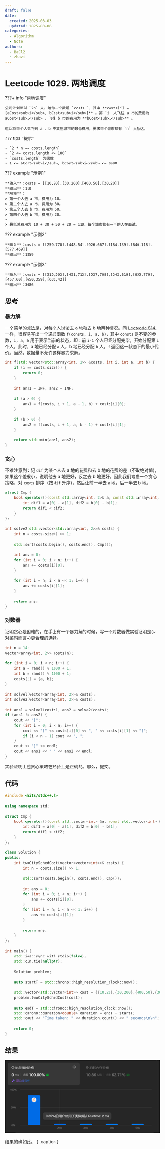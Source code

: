 ```yaml
---
draft: false
date:
  created: 2025-03-03
  updated: 2025-03-06
categories:
  - Algorithm
  - Note
authors:
  - BaCl2
  - zhazi
---
```


# Leetcode 1029. 两地调度

???+ info "两地调度"

    公司计划面试 `2n` 人。给你一个数组 `costs `，其中 **costs[i] = [aCost<sub>i</sub>, bCost<sub>i</sub>]** 。第 `i` 人飞往 a 市的费用为 aCost<sub>i</sub> ，飞往 b 市的费用为 **bCost<sub>i</sub>** 。

    返回将每个人都飞到 a 、b 中某座城市的最低费用，要求每个城市都有 `n` 人抵达。

??? tips "提示"

    - `2 * n == costs.length`
    - `2 <= costs.length <= 100`
    - `costs.length` 为偶数
    - 1 <= aCost<sub>i</sub>, bCost<sub>i</sub> <= 1000

<!-- more -->

??? example "示例1"

    **输入**：costs = [[10,20],[30,200],[400,50],[30,20]]  
    **输出**：110  
    **解释**：  
    > 第一个人去 a 市，费用为 10。
    > 第二个人去 a 市，费用为 30。
    > 第三个人去 b 市，费用为 50。
    > 第四个人去 b 市，费用为 20。
    > 
    > 最低总费用为 10 + 30 + 50 + 20 = 110，每个城市都有一半的人在面试。

??? example "示例2"

    **输入**：costs = [[259,770],[448,54],[926,667],[184,139],[840,118],[577,469]]  
    **输出**：1859  

??? example "示例3"

    **输入**：costs = [[515,563],[451,713],[537,709],[343,819],[855,779],[457,60],[650,359],[631,42]]  
    **输出**：3086  

## 思考

### 暴力解
一个简单的想法是，对每个人讨论去 a 地和去 b 地两种情况。同 [Leetcode 514.](./leetcode-514.md) 一样，很容易写出一个递归函数 `f(consts, i, a, b)`，其中 `consts` 是不变的参数，`i, a, b` 用于表示当前的状态，即：前 `i-1` 个人已经分配完毕，开始分配第 `i` 个人，此时，a 地已经分配 `a` 人，b 地已经分配 `b` 人。`f` 返回这一状态下的最小代价。当然，数据量不允许这样暴力求解。

```c++ title="递归函数"
int f(std::vector<std::array<int, 2>> &costs, int i, int a, int b) {
    if (i == costs.size()) {
        return 0;
    }
    
    int ans1 = INF, ans2 = INF;

    if (a > 0) {
        ans1 = f(costs, i + 1, a - 1, b) + costs[i][0];
    }

    if (b > 0) {
        ans2 = f(costs, i + 1, a, b - 1) + costs[i][1];
    }

    return std::min(ans1, ans2);
}
```

### 贪心
不难注意到：记 `dif` 为某个人去 a 地的花费和去 b 地的花费的差（不取绝对值)，如果这个差很小，说明他去 a 地更好，反之去 b 地更好。因此我们考虑一个贪心策略，对 `costs` 排序（按 `dif` 升序)，然后让前一半去 a 地，后一半去 b 地。

```c++ title="贪一下"
struct Cmp {
    bool operator()(const std::array<int, 2>& a, const std::array<int, 2>& b) const {
        int dif1 = a[0] - a[1], dif2 = b[0] - b[1];
        return dif1 < dif2;
    }
};

int solve2(std::vector<std::array<int, 2>>& costs) {
    int n = costs.size() >> 1;
    
    std::sort(costs.begin(), costs.end(), Cmp());

    int ans = 0;
    for (int i = 0; i < n; i++) {
        ans += costs[i][0];
    }

    for (int i = n; i < n << 1; i++) {
        ans += costs[i][1];
    }

    return ans;
}
```

### 对数器
证明贪心是困难的，在手上有一个暴力解的时候，写一个对数器做实验证明是(~对菜鸡而言~)更合理的选择。

```c++ title="对数器"
int n = 14;
vector<array<int, 2>> costs(n);

for (int i = 0; i < n; i++) {
    int a = rand() % 1000 + 1;
    int b = rand() % 1000 + 1;
    costs[i] = {a, b};
}

int solvel(vector<array<int, 2>>& costs);
int solve2(vector<array<int, 2>>& costs);

int ans1 = solvel(costs), ans2 = solve2(costs);
if (ans1 != ans2) {
    cout << "[";
    for (int i = 0; i < n; i++) {
        cout << "[" << costs[i][0] << ", " << costs[i][1] << "]";
        if (i < n - 1) cout << ", ";
    }
    cout << "]" << endl;
    cout << ans1 << " " << ans2 << endl;
}
```

实验证明上述贪心策略在经验上是正确的。那么，提交。
 
## 代码

```c++ linenums="1"
#include <bits/stdc++.h>

using namespace std;

struct Cmp {
	bool operator()(const std::vector<int> &a, const std::vector<int> &b) const {
		int dif1 = a[0] - a[1], dif2 = b[0] - b[1];
		return dif1 < dif2;
	}
};

class Solution {
public:
    int twoCitySchedCost(vector<vector<int>>& costs) {
        int n = costs.size() >> 1;

        std::sort(costs.begin(), costs.end(), Cmp());

        int ans = 0;
        for (int i = 0; i < n; i++) {
            ans += costs[i][0];
        }
        for (int i = n; i < n << 1; i++) {
            ans += costs[i][1];
        }

        return ans;
    }
};

int main() {
    std::ios::sync_with_stdio(false);
    std::cin.tie(nullptr);

    Solution problem;

    auto startT = std::chrono::high_resolution_clock::now();

    std::vector<std::vector<int>> cost = {{10,20},{30,200},{400,50},{30,20}};
    problem.twoCitySchedCost(cost);

    auto endT = std::chrono::high_resolution_clock::now();
	std::chrono::duration<double> duration = endT - startT;
	std::cout << "Time taken: " << duration.count() << " seconds\n\n";

    return 0;
}
```

## 结果

![](./images/leetcode-1029-提交结果.png)

结果的确如此。
{ .caption }
